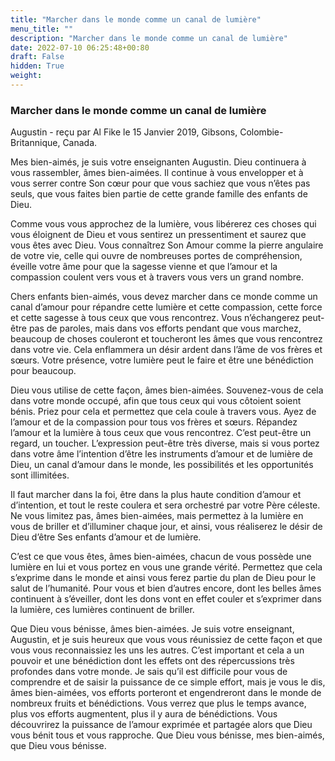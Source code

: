 ```yaml
---
title: "Marcher dans le monde comme un canal de lumière"
menu_title: ""
description: "Marcher dans le monde comme un canal de lumière"
date: 2022-07-10 06:25:48+00:80
draft: False
hidden: True
weight:
---
```

### Marcher dans le monde comme un canal de lumière

Augustin - reçu par Al Fike le 15 Janvier 2019, Gibsons, Colombie-Britannique, Canada.

Mes bien-aimés, je suis votre enseignanten Augustin. Dieu continuera à vous rassembler, âmes bien-aimées. Il continue à vous envelopper et à vous serrer contre Son cœur pour que vous sachiez que vous n’êtes pas seuls, que vous faites bien partie de cette grande famille des enfants de Dieu.

Comme vous vous approchez de la lumière, vous libérerez ces choses qui vous éloignent de Dieu et vous sentirez un pressentiment et saurez que vous êtes avec Dieu. Vous connaîtrez Son Amour comme la pierre angulaire de votre vie, celle qui ouvre de nombreuses portes de compréhension, éveille votre âme pour que la sagesse vienne et que l’amour et la compassion coulent vers vous et à travers vous vers un grand nombre.

Chers enfants bien-aimés, vous devez marcher dans ce monde comme un canal d’amour pour répandre cette lumière et cette compassion, cette force et cette sagesse à tous ceux que vous rencontrez. Vous n’échangerez peut-être pas de paroles, mais dans vos efforts pendant que vous marchez, beaucoup de choses couleront et toucheront les âmes que vous rencontrez dans votre vie. Cela enflammera un désir ardent dans l’âme de vos frères et sœurs. Votre présence, votre lumière peut le faire et être une bénédiction pour beaucoup.

Dieu vous utilise de cette façon, âmes bien-aimées. Souvenez-vous de cela dans votre monde occupé, afin que tous ceux qui vous côtoient soient bénis. Priez pour cela et permettez que cela coule à travers vous. Ayez de l’amour et de la compassion pour tous vos frères et sœurs. Répandez l’amour et la lumière à tous ceux que vous rencontrez. C’est peut-être un regard, un toucher. L’expression peut-être très diverse, mais si vous portez dans votre âme l’intention d’être les instruments d’amour et de lumière de Dieu, un canal d’amour dans le monde, les possibilités et les opportunités sont illimitées.

Il faut marcher dans la foi, être dans la plus haute condition d’amour et d’intention, et tout le reste coulera et sera orchestré par votre Père céleste. Ne vous limitez pas, âmes bien-aimées, mais permettez à la lumière en vous de briller et d’illuminer chaque jour, et ainsi, vous réaliserez le désir de Dieu d’être Ses enfants d’amour et de lumière.

C’est ce que vous êtes, âmes bien-aimées, chacun de vous possède une lumière en lui et vous portez en vous une grande vérité. Permettez que cela s’exprime dans le monde et ainsi vous ferez partie du plan de Dieu pour le salut de l’humanité. Pour vous et bien d’autres encore, dont les belles âmes continuent à s’éveiller, dont les dons vont en effet couler et s’exprimer dans la lumière, ces lumières continuent de briller.

Que Dieu vous bénisse, âmes bien-aimées. Je suis votre enseignant, Augustin, et je suis heureux que vous vous réunissiez de cette façon et que vous vous reconnaissiez les uns les autres. C’est important et cela a un pouvoir et une bénédiction dont les effets ont des répercussions très profondes dans votre monde. Je sais qu’il est difficile pour vous de comprendre et de saisir la puissance de ce simple effort, mais je vous le dis, âmes bien-aimées, vos efforts porteront et engendreront dans le monde de nombreux fruits et bénédictions. Vous verrez que plus le temps avance, plus vos efforts augmentent, plus il y aura de bénédictions. Vous découvrirez la puissance de l’amour exprimée et partagée alors que Dieu vous bénit tous et vous rapproche. Que Dieu vous bénisse, mes bien-aimés, que Dieu vous bénisse.
